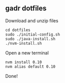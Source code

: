 ## gadr dotfiles

Download and unzip files

    cd dotfiles
    sudo ./initial-config.sh
    sudo ./java-install.sh
    ./nvm-install.sh

Open a new terminal

    nvm install 0.10
    nvm alias default 0.10

Done!   
